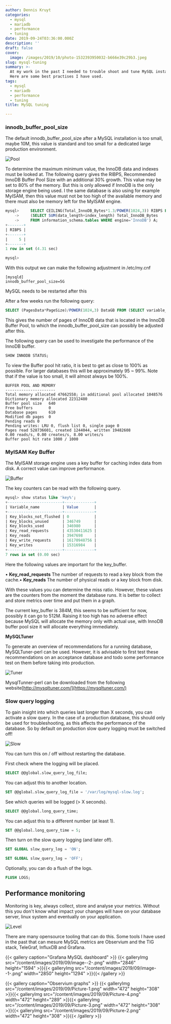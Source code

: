 ```yaml
---
author: Dennis Kruyt
categories:
  - mysql
  - mariadb
  - performance
  - tuning
date: 2019-09-24T03:36:00.000Z
description: ''
draft: false
cover:
  image: /images/2019/10/photo-1532393950032-b666e39c29b3.jpeg
slug: mysql-tuning
summary: >-
  At my work in the past I needed to trouble shoot and tune MySQL installations.
  Here are some best practises I have used.
tags:
  - mysql
  - mariadb
  - performance
  - tuning
title: MySQL tuning

---
```


### innodb_buffer_pool_size

The default innodb_buffer_pool_size after a MySQL installation is too small, maybe  10M, this value is standard and too small for a dedicated large production environment.

![Pool](pool.jpg 'Pool')

To determine the maximum minimum value, the InnoDB data and indexes must be looked at. The following query gives the RIBPS, Recommended InnoDB Buffer Pool Size with an additional 30% growth. This value may be set to 80% of the memory. But this is only allowed if InnoDB is the only storage engine being used. I the same database is also using for example MyISAM, then this value must not be too high of the available memory and there must also be memory left for the MyISAM engine.

```sql
mysql>     SELECT CEILING(Total_InnoDB_Bytes*1.3/POWER(1024,3)) RIBPS FROM
    ->     (SELECT SUM(data_length+index_length) Total_InnoDB_Bytes
    ->     FROM information_schema.tables WHERE engine='InnoDB') A;
+-------+
| RIBPS |
+-------+
|     5 |
+-------+
1 row in set (4.31 sec)

mysql>

```

With this output we can make the following adjustment in /etc/my.cnf

```
[mysqld]
innodb_buffer_pool_size=5G
```

MySQL needs to be restarted after this

After a few weeks run the following query:

```sql
SELECT (PagesData*PageSize)/POWER(1024,3) DataGB FROM (SELECT variable_value PagesData FROM information_schema.global_status HERE variable_name='Innodb_buffer_pool_pages_data') A,(SELECT variable_value PageSize FROM information_schema.global_status WHERE variable_name='Innodb_page_size') B;
```

This gives the number of pages of InnoDB data that is located in the InnoDB Buffer Pool, to which the innodb_buffer_pool_size can possibly be adjusted after this.

The following query can be used to investigate the performance of the InnoDB buffer.

```sql
SHOW INNODB STATUS;
```

To view the Buffer pool hit ratio, it is best to get as close to 100% as possible. For larger databases this will be approximately 95 ~ 99%. Note that if the value is too small, it will almost always be 100%.

```
BUFFER POOL AND MEMORY
----------------------
Total memory allocated 47662558; in additional pool allocated 1048576
Dictionary memory allocated 22312480
Buffer pool size   640
Free buffers       0
Database pages     610
Modified db pages  0
Pending reads 0
Pending writes: LRU 0, flush list 0, single page 0
Pages read 528736601, created 1244044, written 19482608
0.00 reads/s, 0.00 creates/s, 8.00 writes/s
Buffer pool hit rate 1000 / 1000
```

### MyISAM Key Buffer

The MyISAM storage engine uses a key buffer for caching index data from disk. A correct value can improve performance.

![Buffer](train.jpg 'Buffer')

The key counters can be read with the following query.

```sql
mysql> show status like 'key%';
+------------------------+-------------+
| Variable_name          | Value       |
+------------------------+-------------+
| Key_blocks_not_flushed | 0           |
| Key_blocks_unused      | 346749      |
| Key_blocks_used        | 346980      |
| Key_read_requests      | 43530411625 |
| Key_reads              | 3947698     |
| Key_write_requests     | 16170948756 |
| Key_writes             | 15316984    |
+------------------------+-------------+
7 rows in set (0.00 sec)

```

Here the following values are important for the key_buffer.

• **Key_read_requests** The number of requests to read a key block from the cache.• **Key_reads** The number of physical reads or a key block from disk.

With these values you can determine the miss ratio. However, these values are the counters from the moment the database runs. It is better to collect and store metrics over time and put them in a graph.

The current key_buffer is 384M, this seems to be sufficient for now, possibly it can go to 512M. Raising it too high has no adverse effect because MySQL will allocate the memory only with actual use, with InnoDB buffer pool size it will allocate everything immediately.

**MySQLTuner**

To generate an overview of recommendations for a running database, MySQLTuner-perl can be used. However, it is advisable to first test these recommendations on an acceptance database and todo some performance test on them before taking into production.

![Tuner](gitar.jpg)

MysqlTunner-perl can be downloaded from the following website[http://mysqltuner.com/](https://mysqltuner.com/)

### Slow query logging

To gain insight into which queries last longer than X seconds, you can activate a slow query. In the case of a production database, this should only be used for troubleshooting, as this affects the performance of the database. So by default on production slow query logging must be switched off!

![Slow](snail.jpg)

You can turn this on / off without restarting the database.

First check where the logging will be placed.

```sql
SELECT @@global.slow_query_log_file;
```

You can adjust this to another location.

```sql
SET @@global.slow_query_log_file = '/var/log/mysql-slow.log';
```

See which queries will be logged (> X seconds).

```sql
SELECT @@global.long_query_time;
```

You can adjust this to a different number (at least 1).

```sql
SET @@global.long_query_time = 5;
```

Then turn on the slow query logging (and later off).

```sql
SET GLOBAL slow_query_log = 'ON';

SET GLOBAL slow_query_log = 'OFF';
```

Optionally, you can do a flush of the logs.

```sql
FLUSH LOGS;
```

## Performance monitoring

Monitoring is key, always collect, store and analyse your metrics. Without this you don't know what impact your changes will have on your database server, linux system and eventually on your application.

![Level](waterlevel.jpg)

There are many opensource tooling that can do this. Some tools I have used in the past that can mesure MySQL metrics are Observium and the TIG stack, TeleGraf, InfluxDB and Grafana.

{{< gallery caption="Grafana MySQL dashboard" >}}
{{< galleryImg  src="/content/images/2019/09/image--2-.png" width="2846" height="1594" >}}{{< galleryImg  src="/content/images/2019/09/image--1-.png" width="2850" height="1294" >}}{{< /gallery >}}

{{< gallery caption="Observium graphs" >}}
{{< galleryImg  src="/content/images/2019/09/Picture-1.png" width="472" height="308" >}}{{< galleryImg  src="/content/images/2019/09/Picture-4.png" width="472" height="289" >}}{{< galleryImg  src="/content/images/2019/09/Picture-3.png" width="472" height="308" >}}{{< galleryImg  src="/content/images/2019/09/Picture-2.png" width="472" height="308" >}}{{< /gallery >}}



